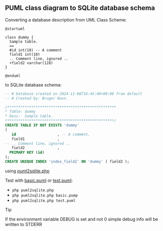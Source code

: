 ## PUML class diagram to SQLite database schema

Converting a database description from UML Class Scheme:
```puml
@startuml

class dummy {
  Sample table.
  ==
  #id int(10) -- A comment
  field1 int(10)
  .. Comment line, ignored ..
  +field2 varchar(128)
}

@enduml
```

to SQLite database schema:

```sql
-- # Database created on 2024-11-08T16:45:40+00:00 from default
-- # Created by: Bruger Navn.

/**************************************************
* Table: dummy
* Desc:  Sample table.
**************************************************/
CREATE TABLE IF NOT EXISTS 'dummy'
(
   id                   , -- A comment,
   field1               ,
-- .. Comment line, ignored ..
   field2               ,
  PRIMARY KEY (id)
);
CREATE UNIQUE INDEX 'index_field2' ON 'dummy' ( field2 );
```

using [puml2sqlite.php](puml2sqlite.php)

Test with [basic.puml](basic.puml) or [test.puml](test.puml):
- `php puml2sqlite.php`
- `php puml2sqlite.php basic.pump`
- `php puml2sqlite.php test.puml`

> [!TIP]
> If the environment variable DEBUG is set and not 0 simple debug info will be written to STDERR

